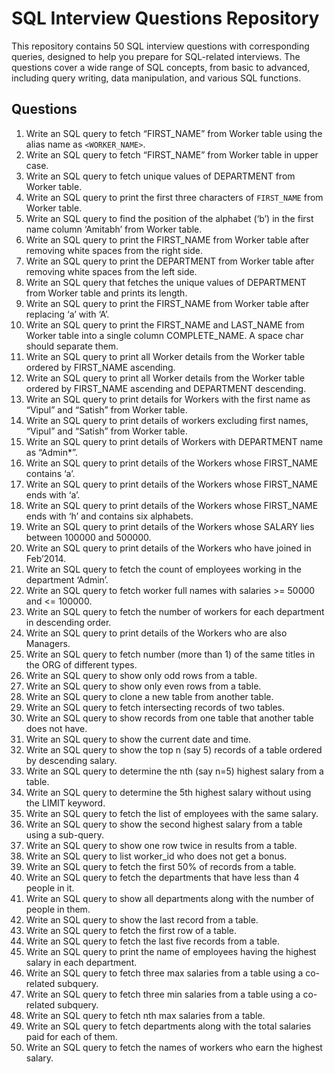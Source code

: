 # SQL Interview Questions Repository

This repository contains 50 SQL interview questions with corresponding queries, designed to help you prepare for SQL-related interviews. The questions cover a wide range of SQL concepts, from basic to advanced, including query writing, data manipulation, and various SQL functions.

## Questions

1. Write an SQL query to fetch “FIRST_NAME” from Worker table using the alias name as `<WORKER_NAME>`.
2. Write an SQL query to fetch “FIRST_NAME” from Worker table in upper case.
3. Write an SQL query to fetch unique values of DEPARTMENT from Worker table.
4. Write an SQL query to print the first three characters of `FIRST_NAME` from Worker table.
5. Write an SQL query to find the position of the alphabet (‘b’) in the first name column ‘Amitabh’ from Worker table.
6. Write an SQL query to print the FIRST_NAME from Worker table after removing white spaces from the right side.
7. Write an SQL query to print the DEPARTMENT from Worker table after removing white spaces from the left side.
8. Write an SQL query that fetches the unique values of DEPARTMENT from Worker table and prints its length.
9. Write an SQL query to print the FIRST_NAME from Worker table after replacing ‘a’ with ‘A’.
10. Write an SQL query to print the FIRST_NAME and LAST_NAME from Worker table into a single column COMPLETE_NAME. A space char should separate them.
11. Write an SQL query to print all Worker details from the Worker table ordered by FIRST_NAME ascending.
12. Write an SQL query to print all Worker details from the Worker table ordered by FIRST_NAME ascending and DEPARTMENT descending.
13. Write an SQL query to print details for Workers with the first name as “Vipul” and “Satish” from Worker table.
14. Write an SQL query to print details of workers excluding first names, “Vipul” and “Satish” from Worker table.
15. Write an SQL query to print details of Workers with DEPARTMENT name as “Admin*”.
16. Write an SQL query to print details of the Workers whose FIRST_NAME contains ‘a’.
17. Write an SQL query to print details of the Workers whose FIRST_NAME ends with ‘a’.
18. Write an SQL query to print details of the Workers whose FIRST_NAME ends with ‘h’ and contains six alphabets.
19. Write an SQL query to print details of the Workers whose SALARY lies between 100000 and 500000.
20. Write an SQL query to print details of the Workers who have joined in Feb’2014.
21. Write an SQL query to fetch the count of employees working in the department ‘Admin’.
22. Write an SQL query to fetch worker full names with salaries >= 50000 and <= 100000.
23. Write an SQL query to fetch the number of workers for each department in descending order.
24. Write an SQL query to print details of the Workers who are also Managers.
25. Write an SQL query to fetch number (more than 1) of the same titles in the ORG of different types.
26. Write an SQL query to show only odd rows from a table.
27. Write an SQL query to show only even rows from a table.
28. Write an SQL query to clone a new table from another table.
29. Write an SQL query to fetch intersecting records of two tables.
30. Write an SQL query to show records from one table that another table does not have.
31. Write an SQL query to show the current date and time.
32. Write an SQL query to show the top n (say 5) records of a table ordered by descending salary.
33. Write an SQL query to determine the nth (say n=5) highest salary from a table.
34. Write an SQL query to determine the 5th highest salary without using the LIMIT keyword.
35. Write an SQL query to fetch the list of employees with the same salary.
36. Write an SQL query to show the second highest salary from a table using a sub-query.
37. Write an SQL query to show one row twice in results from a table.
38. Write an SQL query to list worker_id who does not get a bonus.
39. Write an SQL query to fetch the first 50% of records from a table.
40. Write an SQL query to fetch the departments that have less than 4 people in it.
41. Write an SQL query to show all departments along with the number of people in them.
42. Write an SQL query to show the last record from a table.
43. Write an SQL query to fetch the first row of a table.
44. Write an SQL query to fetch the last five records from a table.
45. Write an SQL query to print the name of employees having the highest salary in each department.
46. Write an SQL query to fetch three max salaries from a table using a co-related subquery.
47. Write an SQL query to fetch three min salaries from a table using a co-related subquery.
48. Write an SQL query to fetch nth max salaries from a table.
49. Write an SQL query to fetch departments along with the total salaries paid for each of them.
50. Write an SQL query to fetch the names of workers who earn the highest salary.
